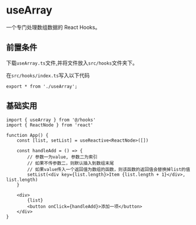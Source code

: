 # useArray
一个专门处理数组数据的 React Hooks。

## 前置条件
下载`useArray.ts`文件,并将文件放入`src/hooks`文件夹下。

在`src/hooks/index.ts`写入以下代码
```tsx
export * from './useArray';
```

## 基础实用
```tsx
import { useArray } from '@/hooks'
import { ReactNode } from 'react'

function App() {
    const [list, setList] = useReactive<ReactNode>([])

    const handleAdd = () => {
        // 参数一为value, 参数二为索引
        // 如果不传参数二，则默认插入到数组末尾
        // 如果value传入一个返回值为数组的函数，则该函数的返回值会替换掉list的值
        setList(<div key={list.length}>Item {list.length + 1}</div>, list.length)
    }

    <div>
        {list}
        <button onClick={handleAdd}>添加一项</button>
    </div>
}

```
